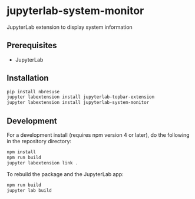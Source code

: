 # jupyterlab-system-monitor

JupyterLab extension to display system information


## Prerequisites

* JupyterLab

## Installation

```bash
pip install nbresuse
jupyter labextension install jupyterlab-topbar-extension
jupyter labextension install jupyterlab-system-monitor
```

## Development

For a development install (requires npm version 4 or later), do the following in the repository directory:

```bash
npm install
npm run build
jupyter labextension link .
```

To rebuild the package and the JupyterLab app:

```bash
npm run build
jupyter lab build
```

